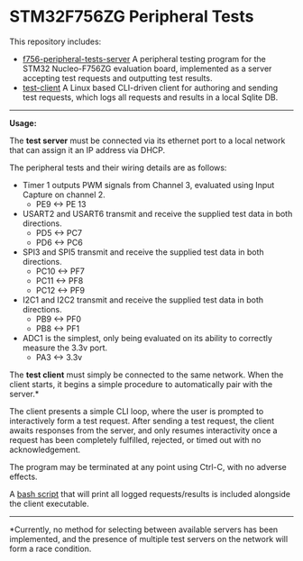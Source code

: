 # STM32F756ZG Peripheral Tests

This repository includes:
* [f756-peripheral-tests-server](f756-peripheral-tests-server) A peripheral testing program for the STM32 Nucleo-F756ZG evaluation board, implemented as a server accepting test requests and outputting test results.
* [test-client](test-client) A Linux based CLI-driven client for authoring and sending test requests, which logs all requests and results in a local Sqlite DB.

----

<b>Usage:</b>

The <b>test server</b> must be connected via its ethernet port to a local network that can assign it an IP address via DHCP.

The peripheral tests and their wiring details are as follows:
* Timer 1 outputs PWM signals from Channel 3, evaluated using Input Capture on channel 2.
  * PE9 <-> PE 13
* USART2 and USART6 transmit and receive the supplied test data in both directions.
  * PD5 <-> PC7
  * PD6 <-> PC6
* SPI3 and SPI5 transmit and receive the supplied test data in both directions.
  * PC10 <-> PF7
  * PC11 <-> PF8
  * PC12 <-> PF9
* I2C1 and I2C2 transmit and receive the supplied test data in both directions.
  * PB9 <-> PF0
  * PB8 <-> PF1
* ADC1 is the simplest, only being evaluated on its ability to correctly measure the 3.3v port.
  * PA3 <-> 3.3v

The <b>test client</b> must simply be connected to the same network.
When the client starts, it begins a simple procedure to automatically pair with the server.\*

The client presents a simple CLI loop, where the user is prompted to interactively form a test request.
After sending a test request, the client awaits responses from the server,
and only resumes interactivity once a request has been completely fulfilled, rejected, or timed out with no acknowledgement.

The program may be terminated at any point using Ctrl-C, with no adverse effects.

A [bash script](test-client/bundled_scripts/print_db.sh) that will print all logged requests/results is included alongside the client executable.


---------------------------------------------------


\*Currently, no method for selecting between available servers has been implemented, and the presence of multiple test servers on the network will form a race condition.
